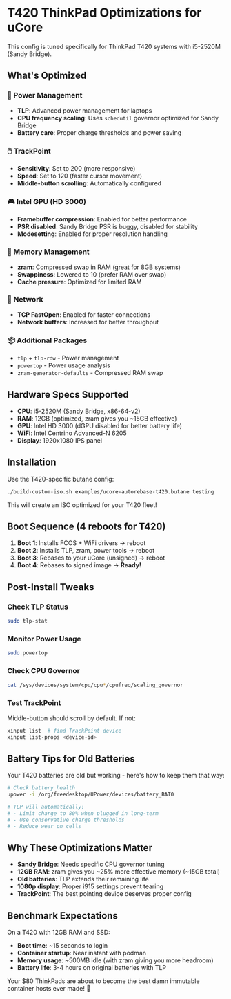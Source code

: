 # T420 ThinkPad Optimizations for uCore

This config is tuned specifically for ThinkPad T420 systems with i5-2520M (Sandy Bridge).

## What's Optimized

### 🔋 Power Management
- **TLP**: Advanced power management for laptops
- **CPU frequency scaling**: Uses `schedutil` governor optimized for Sandy Bridge
- **Battery care**: Proper charge thresholds and power saving

### 🖱️ TrackPoint
- **Sensitivity**: Set to 200 (more responsive)
- **Speed**: Set to 120 (faster cursor movement)
- **Middle-button scrolling**: Automatically configured

### 🎮 Intel GPU (HD 3000)
- **Framebuffer compression**: Enabled for better performance
- **PSR disabled**: Sandy Bridge PSR is buggy, disabled for stability
- **Modesetting**: Enabled for proper resolution handling

### 💾 Memory Management
- **zram**: Compressed swap in RAM (great for 8GB systems)
- **Swappiness**: Lowered to 10 (prefer RAM over swap)
- **Cache pressure**: Optimized for limited RAM

### 📡 Network
- **TCP FastOpen**: Enabled for faster connections
- **Network buffers**: Increased for better throughput

### 📦 Additional Packages
- `tlp` + `tlp-rdw` - Power management
- `powertop` - Power usage analysis
- `zram-generator-defaults` - Compressed RAM swap

## Hardware Specs Supported

- **CPU**: i5-2520M (Sandy Bridge, x86-64-v2)
- **RAM**: 12GB (optimized, zram gives you ~15GB effective)
- **GPU**: Intel HD 3000 (dGPU disabled for better battery life)
- **WiFi**: Intel Centrino Advanced-N 6205
- **Display**: 1920x1080 IPS panel

## Installation

Use the T420-specific butane config:

```bash
./build-custom-iso.sh examples/ucore-autorebase-t420.butane testing
```

This will create an ISO optimized for your T420 fleet!

## Boot Sequence (4 reboots for T420)

1. **Boot 1**: Installs FCOS + WiFi drivers → reboot
2. **Boot 2**: Installs TLP, zram, power tools → reboot
3. **Boot 3**: Rebases to your uCore (unsigned) → reboot
4. **Boot 4**: Rebases to signed image → **Ready!**

## Post-Install Tweaks

### Check TLP Status
```bash
sudo tlp-stat
```

### Monitor Power Usage
```bash
sudo powertop
```

### Check CPU Governor
```bash
cat /sys/devices/system/cpu/cpu*/cpufreq/scaling_governor
```

### Test TrackPoint
Middle-button should scroll by default. If not:
```bash
xinput list  # find TrackPoint device
xinput list-props <device-id>
```

## Battery Tips for Old Batteries

Your T420 batteries are old but working - here's how to keep them that way:

```bash
# Check battery health
upower -i /org/freedesktop/UPower/devices/battery_BAT0

# TLP will automatically:
# - Limit charge to 80% when plugged in long-term
# - Use conservative charge thresholds
# - Reduce wear on cells
```

## Why These Optimizations Matter

- **Sandy Bridge**: Needs specific CPU governor tuning
- **12GB RAM**: zram gives you ~25% more effective memory (~15GB total)
- **Old batteries**: TLP extends their remaining life
- **1080p display**: Proper i915 settings prevent tearing
- **TrackPoint**: The best pointing device deserves proper config

## Benchmark Expectations

On a T420 with 12GB RAM and SSD:
- **Boot time**: ~15 seconds to login
- **Container startup**: Near instant with podman
- **Memory usage**: ~500MB idle (with zram giving you more headroom)
- **Battery life**: 3-4 hours on original batteries with TLP

Your $80 ThinkPads are about to become the best damn immutable container hosts ever made! 🚀
